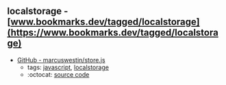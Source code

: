 localstorage - [www.bookmarks.dev/tagged/localstorage](https://www.bookmarks.dev/tagged/localstorage)
---
* [GitHub - marcuswestin/store.js](https://github.com/marcuswestin/store.js)
    * tags: [javascript](../tagged/javascript.md), [localstorage](../tagged/localstorage.md)
    * :octocat: [source code](https://github.com/marcuswestin/store.js)

